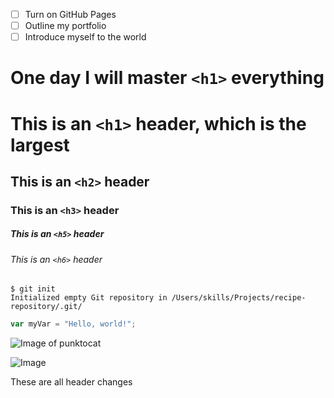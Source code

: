 - [ ] Turn on GitHub Pages
- [ ] Outline my portfolio
- [ ] Introduce myself to the world

# One day I will master `<h1>` everything
# This is an `<h1>` header, which is the largest

## This is an `<h2>` header

### This is an `<h3>` header

##### This is an `<h5>` header

###### This is an `<h6>` header
```
$ git init
Initialized empty Git repository in /Users/skills/Projects/recipe-repository/.git/
```
``` javascript
var myVar = "Hello, world!";
```
![Image of punktocat](https://octodex.github.com/images/daftpunktocat-thomas.gif)

![Image](https://octodex.github.com/images/NUX_Octodex.gif)








These are all header changes
